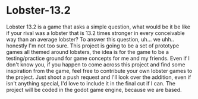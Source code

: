 # Lobster-13.2
Lobster 13.2 is a game that asks a simple question, what would be it be like if your rival was a lobster that is 13.2 times stronger in every conceivable way than an average lobster? To answer this question, uh... we uhh.. honestly I'm not too sure. This project is going to be a set of prototype games all themed around lobsters, the idea is for the game to be a testing/practice ground for game concepts for me and my friends. Even if I don't know you, if you happen to come across this project and find some inspiration from the game, feel free to contribute your own lobster games to the project. Just shoot a push request and I'll look over the addition, even if isn't anything special, I'd love to include it in the final cut if I can. The project will be coded in the godot game engine, because we are based.

